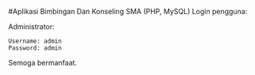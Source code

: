 #Aplikasi Bimbingan Dan Konseling SMA (PHP, MySQL)
Login pengguna:

Administrator:

    Username: admin
    Password: admin


Semoga bermanfaat.